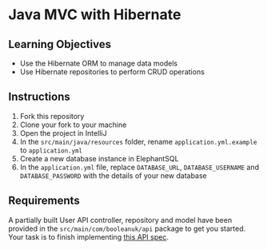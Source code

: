# Java MVC with Hibernate

## Learning Objectives
- Use the Hibernate ORM to manage data models
- Use Hibernate repositories to perform CRUD operations

## Instructions

1. Fork this repository
2. Clone your fork to your machine
3. Open the project in IntelliJ
4. In the `src/main/java/resources` folder, rename `application.yml.example` to `application.yml`
5. Create a new database instance in ElephantSQL
6. In the `application.yml` file, replace `DATABASE_URL`, `DATABASE_USERNAME` and `DATABASE_PASSWORD` with the details of your new database

## Requirements

A partially built User API controller, repository and model have been provided in the `src/main/com/booleanuk/api` package to get you started. Your task is to finish implementing [this API spec](https://boolean-uk.github.io/java-api-jpa-hibernate/).
